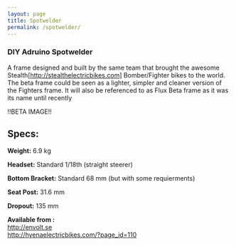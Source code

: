 ```yaml
---
layout: page
title: Spotwelder
permalink: /spotwelder/
---
```


### DIY Adruino Spotwelder

A frame designed and built by the same team that brought the awesome Stealth[http://stealthelectricbikes.com] Bomber/Fighter bikes to the world.
The beta frame could be seen as a lighter, simpler and cleaner version of the Fighters frame.
It will also be referenced to as Flux Beta frame as it was its name until recently


!!BETA IMAGE!!

## Specs:

**Weight:**  6.9 kg

**Headset:** Standard 1/18th (straight steerer)

**Bottom Bracket:** Standard 68 mm (but with some requierments)

**Seat Post:** 31.6 mm

**Dropout:** 135 mm

**Available from :**<br>
http://envolt.se<br>
http://hyenaelectricbikes.com/?page_id=110
